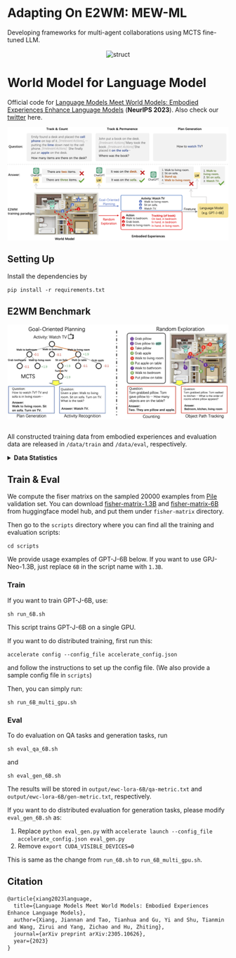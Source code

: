 # Adapting On E2WM: MEW-ML
Developing frameworks for multi-agent collaborations using MCTS fine-tuned LLM.
<div align=center>
<img src="img/schematic_mew.png" width = "640" alt="struct" align=center />
</div>

# World Model for Language Model
Official code for [Language Models Meet World Models: Embodied Experiences Enhance Language Models](https://arxiv.org/abs/2305.10626) (<b>NeurIPS 2023</b>). Also check our [twitter](https://twitter.com/szxiangjn/status/1659399771126370304) here.
<div align=center>
<img src="img/world.png" width = "640" alt="struct" align=center />
</div>

## Setting Up
Install the dependencies by
```
pip install -r requirements.txt
```

## E2WM Benchmark
<div align=center>
<img src="img/method.png" width = "640" alt="struct" align=center />
</div>
<br />

All constructed training data from embodied experiences and evaluation data are released in `/data/train` and `/data/eval`, respectively.

<details>
<summary> <strong> Data Statistics </strong> </summary>
  
- Training

| Task                 | Size |
|----------------------|------|
| Plan Generation      | 1659 |
| Activity Recognition | 1659 |
| Counting             | 1000 |
| Object Path Tracking | 1000 |
  
 - Evaluation
  
| Task                               | Size |
|------------------------------------|------|
| Plan Generation                    |      |
| &nbsp; - <em>Vanilla Seen</em>     | 175  |
| &nbsp; - <em>Vanilla Unseen</em>   | 54   |
| &nbsp; - <em>Confusing Seen</em>   | 135  |
| &nbsp; - <em>Confusing UnSeen</em> | 43   | 
| Houwork QA                         | 261  |
| Negation Housework QA              | 162  |
| Activity Recognition QA            | 549  |
| Activity Inference QA              | 262  |
| Counting QA                        | 194  |
| Object Path Tracking               | 200  |
| Object Location QA                 | 200  |
  
</details>

## Train & Eval
We compute the fiser matrixs on the sampled 20000 examples from [Pile](https://pile.eleuther.ai/) validation set. You can download [fisher-matrix-1.3B](https://huggingface.co/jiannanx/fisher-matrix-1.3B) and [fisher-matrix-6B](https://huggingface.co/jiannanx/fisher-matrix-6B) from huggingface model hub, and put them under `fisher-matrix` directory.

Then go to the `scripts` directory where you can find all the training and evaluation scripts:
```
cd scripts
```
We provide usage examples of GPT-J-6B below. If you want to use GPJ-Neo-1.3B, just replace `6B` in the script name with `1.3B`.

### Train
If you want to train GPT-J-6B, use:
```
sh run_6B.sh
```
This script trains GPT-J-6B on a single GPU. 

If you want to do distributed training, first run this:
```
accelerate config --config_file accelerate_config.json
```
and follow the instructions to set up the config file. (We also provide a sample config file in `scripts`)

Then, you can simply run:
```
sh run_6B_multi_gpu.sh
```
### Eval
To do evaluation on QA tasks and generation tasks, run 
```
sh eval_qa_6B.sh
``` 
and 
```
sh eval_gen_6B.sh
``` 
The results will be stored in `output/ewc-lora-6B/qa-metric.txt` and `output/ewc-lora-6B/gen-metric.txt`, respectively.

If you want to do distributed evaluation for generation tasks, please modify `eval_gen_6B.sh` as:
1. Replace `python eval_gen.py` with `accelerate launch --config_file accelerate_config.json eval_gen.py`
2. Remove `export CUDA_VISIBLE_DEVICES=0` 

This is same as the change from `run_6B.sh` to `run_6B_multi_gpu.sh`.

## Citation
```
@article{xiang2023language,
  title={Language Models Meet World Models: Embodied Experiences Enhance Language Models},
  author={Xiang, Jiannan and Tao, Tianhua and Gu, Yi and Shu, Tianmin and Wang, Zirui and Yang, Zichao and Hu, Zhiting},
  journal={arXiv preprint arXiv:2305.10626},
  year={2023}
}
```
